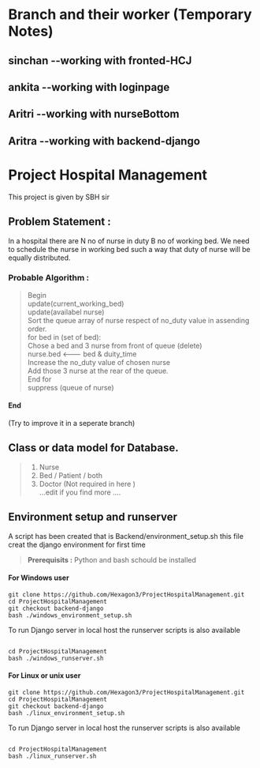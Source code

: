 
# Branch and their worker (Temporary Notes) 
 ## sinchan --working with fronted-HCJ
 ## ankita --working with loginpage
 ## Aritri --working with nurseBottom
 ## Aritra --working with backend-django
 


# Project Hospital Management
This project is given by SBH sir 

## Problem Statement :
In a hospital there are N no of nurse in duty B no of working bed. We need to schedule the nurse in working bed such a way that duty of nurse will be equally distributed. 

### Probable Algorithm : 
> Begin <br>
> update(current_working_bed)  <br>
> update(availabel nurse)  <br>
> Sort the queue array of nurse respect of no_duty value in assending order.  <br>
> for bed in (set of bed):  <br>
> Chose a bed and 3 nurse from front of queue (delete)  <br>
> nurse.bed <--- bed & duity_time  <br>
> Increase the no_duty value of chosen nurse  <br>
> Add those 3 nurse at the rear of the queue.  <br>
> End for <br>
> suppress (queue of nurse) <br>
#### End
(Try to improve it in a seperate branch)

## Class or data model for Database.
> 1. Nurse <br>
> 2. Bed / Patient / both <br>
> 3. Doctor (Not required in here ) <br>
>  ...edit if you find more .... <br>


## Environment setup and runserver
A script has been created that is Backend/environment_setup.sh this file creat the django environment for first time 
> **Prerequisits :**
> Python and bash schould be installed
#### For Windows user 
```shell 
git clone https://github.com/Hexagon3/ProjectHospitalManagement.git
cd ProjectHospitalManagement 
git checkout backend-django
bash ./windows_environment_setup.sh
```

To run Django server in local host the runserver scripts is also available 

```shell 

cd ProjectHospitalManagement
bash ./windows_runserver.sh
```
#### For Linux or unix user 
```shell 
git clone https://github.com/Hexagon3/ProjectHospitalManagement.git
cd ProjectHospitalManagement 
git checkout backend-django
bash ./linux_environment_setup.sh
```

To run Django server in local host the runserver scripts is also available 

```shell 

cd ProjectHospitalManagement
bash ./linux_runserver.sh
```
